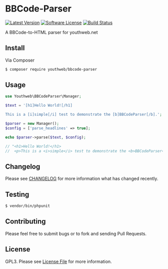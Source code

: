 # BBCode-Parser

[![Latest Version](https://img.shields.io/github/release/youthweb/bbcode-parser.svg)](https://github.com/youthweb/bbcode-parser/releases)
[![Software License](https://img.shields.io/badge/license-GPL3-brightgreen.svg)](LICENSE.md)
[![Build Status](https://github.com/youthweb/bbcode-parser/actions/workflows/php.yml/badge.svg?branch=master)](https://github.com/youthweb/bbcode-parser/actions)

A BBCode-to-HTML parser for youthweb.net

## Install

Via Composer

``` bash
$ composer require youthweb/bbcode-parser
```

## Usage

```php
use Youthweb\BBCodeParser\Manager;

$text = '[h1]Hello World![/h1]

This is a [i]simple[/i] test to demonstrate the [b]BBCodeParser[/b].';

$parser = new Manager();
$config = ['parse_headlines' => true];

echo $parser->parse($text, $config);

// "<h1>Hello World!</h1>
//  <p>This is a <i>simple</i> test to demonstrate the <b>BBCodeParser</b>.</p>"
```

## Changelog

Please see [CHANGELOG](CHANGELOG.md) for more information what has changed recently.

## Testing

``` bash
$ vendor/bin/phpunit
```

## Contributing

Please feel free to submit bugs or to fork and sending Pull Requests.

## License

GPL3. Please see [License File](LICENSE.md) for more information.
